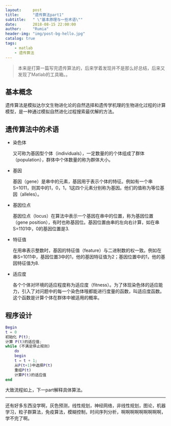```yaml
---
layout:     post
title:      "遗传算法part1"
subtitle:   " \"基本原理与一些术语\""
date:       2018-08-15 22:00:00
author:     "Rumia"
header-img: "img/post-bg-hello.jpg"
catalog: true
tags:
    - matlab
    - 遗传算法
---
```


> 本来是打算一篇写完遗传算法的，后来学着发现并不是那么好总结，后来又发现了Matlab的工具箱。。

## 基本概念

  遗传算法是模拟达尔文生物进化论的自然选择和遗传学机理的生物进化过程的计算模型，是一种通过模拟自然进化过程搜索最优解的方法。

## 遗传算法中的术语

- 染色体

  又可称为基因型个体（individuals），一定数量的的个体组成了群体（population），群体中个体数量的称为群体大小。

- 基因

  基因（gene）是串中的元素，基因用于表示个体的特征。例如有一个串 S=1011，则其中的1，0，1，1这四个元素分别称为基因。他们的值称为等位基因（alleles）。

- 基因位点

  基因位点（locus）在算法中表示一个基因在串中的位置，称为基因位置（gene position），有时也称基因位。基因位置由串的左向右计算，如在串 S=1101中，0的基因位置是3.

- 特征值

  在用串表示整数时，基因的特征值（feature）与二进制数的权一致。例如在串S=1011中，基因位置3中的1，他的基因特征值为2；基因位置中的1，他的基因特征值为8.

- 适应度

  各个个体对环境的适应程度称为适应度（fitness）。为了体现染色体的适应能力，引入了对问题中的每一个染色体哦都能进行度量的函数，叫适应度函数。这个函数是计算个体在群体中被适用的概率。

## 程序设计

```matlab
Begin
t = 0
初始化 P(t);
计算 P(t)的适应值;
while (不满足停止规则)
	do
	begin
	t = t + 1;
	从P(t+1)中选择P(t)
	重组P(t)
	计算P(t)的适应值
end

```

大致流程如上，下一part解释具体算法。

------------------------------------------------------------------------------------------------------------------------

还有好多东西没学啊，灰色预测，线性规划，神经网络，非线性规划，图论，机器学习，粒子群算法，免疫算法，模糊控制，时间序列分析，啊啊啊啊啊啊啊啊啊，学不完了啊。